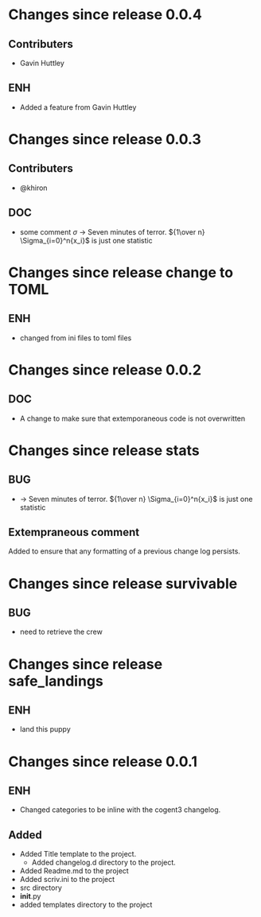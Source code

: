 
<a id='changelog-0.0.4'></a>
# Changes since release 0.0.4

## Contributers

- Gavin Huttley

## ENH

- Added a feature from Gavin Huttley


<a id='changelog-0.0.3'></a>
# Changes since release 0.0.3

## Contributers

- @khiron

## DOC

- some comment $\sigma$ $\rightarrow$ Seven minutes of terror. ${1\over n} \Sigma_{i=0}^n{x_i}$ is just one statistic

<a id='changelog-change to TOML'></a>
# Changes since release change to TOML

## ENH

- changed from ini files to toml files

<a id='changelog-0.0.2'></a>
# Changes since release 0.0.2

## DOC

- A change to make sure that extemporaneous code is not overwritten

<a id='changelog-stats'></a>
# Changes since release stats

## BUG

-  $\rightarrow$ Seven minutes of terror. ${1\over n} \Sigma_{i=0}^n{x_i}$ is just one statistic


## Extempraneous comment
Added to ensure that any formatting of a previous change log persists.

<a id='changelog-survivable'></a>
# Changes since release survivable

## BUG

- need to retrieve the crew

<a id='changelog-safe_landings'></a>
# Changes since release safe_landings

## ENH

- land this puppy
<a id='changelog-0.0.1'></a>

# Changes since release 0.0.1

## ENH

- Changed categories to be inline with the cogent3 changelog.

## Added

- Added Title template to the project.
    - Added changelog.d directory to the project.
- Added Readme.md to the project
- Added scriv.ini to the project
- src directory
- __init__.py
- added templates directory to the project
